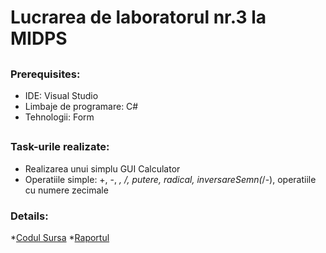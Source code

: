 # **Lucrarea de laboratorul nr.3 la MIDPS**

##

### **Prerequisites:**

 * IDE: Visual Studio
 * Limbaje de programare: C#
 * Tehnologii: Form
 
##

### **Task-urile realizate:**
 
 * Realizarea unui simplu GUI Calculator
 * Operatiile simple: +, -, *, /, putere, radical, inversareSemn(*/-), operatiile cu numere zecimale


### **Details:**	
*[Codul Sursa](https://github.com/DumbravaAlexandru/MIDPS/tree/master/Lab%233/source%20code)
*[Raportul](https://github.com/DumbravaAlexandru/MIDPS/blob/master/Lab%233/raport_lab2.pdf)
